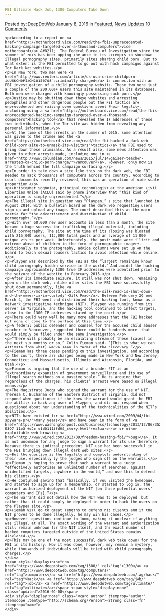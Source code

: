 ```yaml
---
FBI Ultimate Hack Job, 1300 Computers Take Down
---
```

<article class="post-listing post-12898 post type-post status-publish format-standard has-post-thumbnail hentry  tag-3345 tag-computers tag-hack tag-job tag-ultimate">
    <div class="post-inner">
        <span>Posted by: <a href="https://www.deepdotweb.com/author/admin/" title="">DeepDotWeb </a></span>
    <span>January 8, 2016</span>
    <span>in <a href="https://www.deepdotweb.com/category/deepdot-news/" rel="category tag">Featured</a>, <a href="https://www.deepdotweb.com/category/news-updates/" rel="category tag">News Updates</a></span>
    <span><a href="https://www.deepdotweb.com/2016/01/08/fbi-ultimate-hack-job-1300-computers-take-down/#comments">10 Comments</a></span>
    </p>
    <div class="clear"></div>
    
    <p>According to a report on <a href="https://motherboard.vice.com/read/the-fbis-unprecedented-hacking-campaign-targeted-over-a-thousand-computers">vice motherboard</a> &#8211;  The Federal Bureau of Investigation since the summer of 2015 has been upping the ante in its attempts to shutdown illegal pornography sites, primarily sites sharing child porn. But to what extent is the FBI permitted to go out with hack campaigns against Tor Dark Net websites.</p>
    <p>In New York, two men were <a href="http://www.reuters.com/article/us-usa-crime-childporn-idUSKCN0PI2CH20150708">criminally charged</a> in connection with an FBI investigation of a child pornography website. These two were just a couple of the 200,000+ users this site maintained in its databases. Both men were charged with knowingly possessing such porn.</p>
    <p>Justice may be shutting down these websites and arresting pedophiles and other dangerous people but the FBI tactics are unprecedented and raising some questions about their legality, including using a <a href="https://motherboard.vice.com/read/the-fbis-unprecedented-hacking-campaign-targeted-over-a-thousand-computers">hacking tool</a> that revealed the IP addresses of these two individuals, when the Tor site was hidden from revealing any personal information.</p>
    <p>At the time of the arrests in the summer of 2015, some attention was given to the crimes and the <a href="https://motherboard.vice.com/read/the-fbi-hacked-a-dark-web-child-porn-site-to-unmask-its-visitors">tactics</a> the FBI used to bring down these criminals. As a result also, some news attention was given to other arrests made, including one in <a href="http://www.columbian.com/news/2015/jul/14/gaiser-teacher-arrested-on-child-porn-charge/">Vancouver</a>. However, only now is the truth behind the full campaign surfacing.</p>
    <p>In order to take down a site like this on the dark web, the FBI needed to hack thousands of computers across the country. According to court documents recently reviewed, this was an operation of wide scale proportion.</p>
    <p>Christopher Soghoian, principal technologist at the American Civil Liberties Union (ACLU) said by phone interview that “this kind of operation is simply unprecedented.”</p>
    <p>The illegal site in question was “Playpen,” a site that launched in August 2014, with a bulletin board on the dark web requesting users sign up and upload any image. The court described this as the main tactic for “the advertisement and distribution of child pornography.”</p>
    <p>With over 60,000 new user accounts in less than a month, the site became a huge success for trafficking illegal material, including child pornography. The site at the time of its closing was bloated with 215,000 users, 117,000 total posts and an average of 11,000 unique visits per week. Unfortunately, the posts made were illicit and extreme abuse of children in the form of pornographic imagery. Additionally to the photography, advice columns were set up on the board to teach sexual abusers tactics to avoid detection while online.</p>
    <p>Playpen was described by the FBI as the “largest remaining known child pornography hidden service in the world.” And amidst the hacking campaign approximately 1300 true IP addresses were identified prior to the seizure of the website in February 2015.</p>
    <p>After its immediate seizure, it still was not shut down, remaining open on the dark web, unlike other sites the FBI have successfully shut down permanently, like <a href="https://motherboard.vice.com/read/the-silk-road-is-shut-down-and-the-owner-is-in-custody">Silk Road</a>. Between February 20 and March 4, the FBI went and distributed their hacking tool, known as a network investigative technique (NIT). Playpen was running from its server in Virginia, and the hacking tool continued to infect targets, close to the 1300 IP addresses stated by the court.</p>
    <p>There could very well be many more addresses that the FBI hacked but none of come to the surface at this time.</p>
    <p>A federal public defender and counsel for the accused child abuser teacher in Vancouver, suggested there could be hundreds more, that would simply be filed under the same investigation.</p>
    <p>“There will probably be an escalating stream of these [cases] in the next six months or so,” Colin Fieman said. “[This is what we can estimate from what] we’ve seen in terms of the discovery.”</p>
    <p>Fieman has three cases pending on this investigation, and according to the court, there are charges being made in New York and New Jersey, Connecticut and Massachusetts, Illinois and Wisconsin, Florida, and Utah.</p>
    <p>Fieman is arguing that the use of a broader NIT is an “extraordinary expansion of government surveillance and its use of illegal search methods on a massive scale.” He is arguing that regardless of the charges, his clients’ arrests were based on illegal means.</p>
    <p>The Magistrate Judge who signed the warrant for the use of NIT, Theresa C. Buchanan of the Eastern District of Virginia, did not respond when questioned if she knew the warrant would grant the FBI the ability to hack any user of Playpen, and did not respond when questioned about her understanding of the technicalities of the NIT’s abilities.</p>
    <p>NITs have existed for <a href="http://www.wired.com/2009/04/fbi-spyware-pro/">many years</a> and have been in the form of <a href="https://www.washingtonpost.com/business/technology/2013/12/06/352ba174-5397-11e3-9e2c-e1d01116fd98_story.html">malware</a> or other exploitable web browsing <a href="http://www.wired.com/2013/09/freedom-hosting-fbi/">bugs</a>. It is not uncommon for any judge to sign a warrant for its use therefore, because there is judicial precedent. NIT use has been successful in the FBI bringing down illegal dark web sites.</p>
    <p>But the question is the legality and complete understanding of their use, especially by the judges who sign off on the warrants.</p>
    <p>Fieman is hoping to prove that such a warrant by a judge “effectively authorizes an unlimited number of searches, against unidentified targets, anywhere in the world,” and use this to defend his clients.</p>
    <p>He continued saying that “basically, if you visited the homepage, and started to sign up for a membership, or started to log in, the warrant authorized deployment of the NIT [on these potential users’ computers and IPs].”</p>
    <p>The warrant did not detail how the NIT was to be deployed, but rather that it could simply be deployed in order to hack the users on the Playpen site.</p>
    <p>Fieman will go to great lengths to defend his clients and if the NIT proves to be done illegally, he may win his cases.</p>
    <p>However, questions continue to loom, making it unclear if anything was illegal at all. The exact wording of the warrant and authorization still remain unknown for the NIT itself, and the exact number of hacked computers targeted outside of the United States remains disclosed.</p>
    <p>This may be one of the most successful dark web take downs for the FBI in its history. How it was done, however, may remain a mystery, while thousands of individuals will be tried with child pornography charges.</p>
    </div>
    <span style="display:none"><a href="https://www.deepdotweb.com/tag/1300/" rel="tag">1300</a> <a href="https://www.deepdotweb.com/tag/computers/" rel="tag">computers</a> <a href="https://www.deepdotweb.com/tag/hack/" rel="tag">hack</a> <a href="https://www.deepdotweb.com/tag/job/" rel="tag">job</a> <a href="https://www.deepdotweb.com/tag/ultimate/" rel="tag">ultimate</a></span> <span style="display:none" class="updated">2016-01-08</span>
    <div style="display:none" class="vcard author" itemprop="author" itemscope itemtype="http://schema.org/Person"><strong class="fn" itemprop="name">
    </div>
</article>

